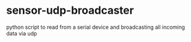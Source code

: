sensor-udp-broadcaster
======================

python script to read from a serial device and broadcasting all incoming data via udp
